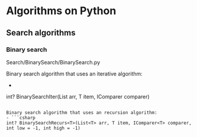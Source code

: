 # Algorithms on Python
## Search algorithms
### Binary search
Search/BinarySearch/BinarySearch.py

Binary search algorithm that uses an iterative algorithm:
- ```csharp
int? BinarySearchIter<T>(List<T> arr, T item, IComparer<T> comparer)
```

Binary search algorithm that uses an recursion algorithm:
- ```csharp
int? BinarySearchRecurs<T>(List<T> arr, T item, IComparer<T> comparer, int low = -1, int high = -1)
```